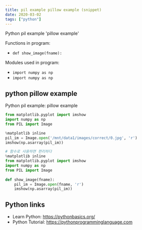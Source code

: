 ```yaml
---
title: pil example pillow example (snippet)
date: 2020-03-02
tags: ["python"]
---
```

Python pil example 'pillow example'

Functions in program: 
* `def show_image(fname):    `

Modules used in program: 
* `import numpy as np`
* `import numpy as np`

## python pillow example

Python pil example: pillow example

```python
from matplotlib.pyplot import imshow
import numpy as np
from PIL import Image

%matplotlib inline
pil_im = Image.open('/mnt/data1/images/correct/0.jpg', 'r')
imshow(np.asarray(pil_im))

# 함수로 사용하면 편리하다
%matplotlib inline
from matplotlib.pyplot import imshow
import numpy as np
from PIL import Image
    
def show_image(fname):    
    pil_im = Image.open(fname, 'r')
    imshow(np.asarray(pil_im))


```

## Python links

- Learn Python: https://pythonbasics.org/
- Python Tutorial: https://pythonprogramminglanguage.com
